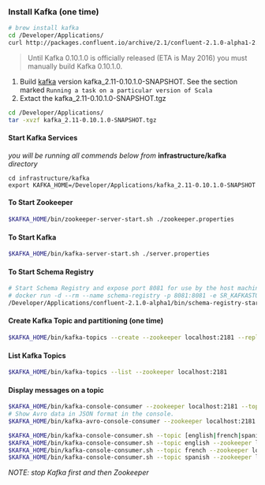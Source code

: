 ### Install Kafka (one time)

```bash
# brew install kafka
cd /Developer/Applications/
curl http://packages.confluent.io/archive/2.1/confluent-2.1.0-alpha1-2.11.7.tar.gz | tar xz
```

> Until Kafka 0.10.1.0 is officially released (ETA is May 2016) you must manually build Kafka 0.10.1.0.

1. Build [kafka](https://github.com/apache/kafka) version kafka_2.11-0.10.1.0-SNAPSHOT. See the section marked `Running a task on a particular version of Scala`
2. Extact the kafka_2.11-0.10.1.0-SNAPSHOT.tgz
```bash
cd /Developer/Applications/
tar -xvzf kafka_2.11-0.10.1.0-SNAPSHOT.tgz
```

#### Start Kafka Services

*you will be running all commends below from* **infrastructure/kafka** *directory*

```
cd infrastructure/kafka
export KAFKA_HOME=/Developer/Applications/kafka_2.11-0.10.1.0-SNAPSHOT
```

#### To Start Zookeeper
```bash
$KAFKA_HOME/bin/zookeeper-server-start.sh ./zookeeper.properties
```

#### To Start Kafka
```bash
$KAFKA_HOME/bin/kafka-server-start.sh ./server.properties
```

#### To Start Schema Registry
```bash
# Start Schema Registry and expose port 8081 for use by the host machine
# docker run -d --rm --name schema-registry -p 8081:8081 -e SR_KAFKASTORE_CONNECTION_URL=192.168.1.88:2181 confluent/schema-registry
/Developer/Applications/confluent-2.1.0-alpha1/bin/schema-registry-start ./schema-registry.properties
```

#### Create Kafka Topic and partitioning (one time)
```bash
$KAFKA_HOME/bin/kafka-topics --create --zookeeper localhost:2181 --replication-factor 1 --partitions 1 --topic twitter
```

#### List Kafka Topics
```bash
$KAFKA_HOME/bin/kafka-topics --list --zookeeper localhost:2181
```

#### Display messages on a topic
```bash
$KAFKA_HOME/bin/kafka-console-consumer --zookeeper localhost:2181 --topic twitter --from-beginning --property print.key=true
# Show Avro data in JSON format in the console.
$KAFKA_HOME/bin/kafka-avro-console-consumer --zookeeper localhost:2181 --topic twitter --property print.key=true --property schema.registry.url=http://localhost:8081

$KAFKA_HOME/bin/kafka-console-consumer.sh --topic [english|french|spanish] --zookeeper localhost:2181
$KAFKA_HOME/bin/kafka-console-consumer.sh --topic english --zookeeper localhost:2181
$KAFKA_HOME/bin/kafka-console-consumer.sh --topic french --zookeeper localhost:2181
$KAFKA_HOME/bin/kafka-console-consumer.sh --topic spanish --zookeeper localhost:2181
```


*NOTE: stop Kafka first and then Zookeeper*
